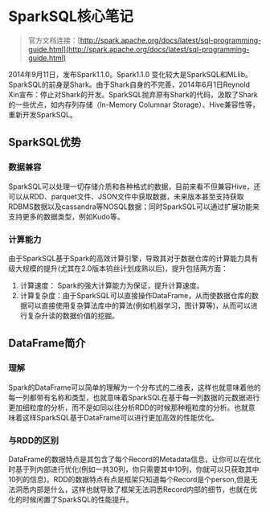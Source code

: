 # SparkSQL核心笔记


> 官方文档连接：[http://spark.apache.org/docs/latest/sql-programming-guide.html](http://spark.apache.org/docs/latest/sql-programming-guide.html)

2014年9月11日，发布Spark1.1.0。Spark1.1.0 变化较大是SparkSQL和MLlib。SparkSQL的前身是Shark。由于Shark自身的不完善，2014年6月1日Reynold Xin宣布：停止对Shark的开发。SparkSQL抛弃原有Shark的代码，汲取了Shark的一些优点，如内存列存储（In-Memory Columnar Storage）、Hive兼容性等，重新开发SparkSQL。

## SparkSQL优势

### 数据兼容
SparkSQL可以处理一切存储介质和各种格式的数据，目前来看不但兼容Hive，还可以从RDD、parquet文件、JSON文件中获取数据，未来版本甚至支持获取RDBMS数据以及cassandra等NOSQL数据；同时SparkSQL可以通过扩展功能来支持更多的数据类型，例如Kudo等。

### 计算能力
由于SparkSQL基于Spark的高效计算引擎，导致其对于数据仓库的计算能力具有级大规模的提升(尤其在2.0版本钨丝计划成熟以后)，提升包括两方面：

1. 计算速度： Spark的强大计算能力为保证，提升计算速度。
2. 计算复杂度：由于SparkSQL可以直接操作DataFrame，从而使数据仓库的数据可以直接使用复杂算法库中的算法(例如机器学习，图计算等)，从而可以进行复杂升读的数据价值的挖掘。



## DataFrame简介

### 理解

Spark的DataFrame可以简单的理解为一个分布式的二维表，这样也就意味着他的每一列都带有名称和类型，也就意味着SparkSQL在基于每一列数据的元数据进行更加细粒度的分析，而不是如同以往分析RDD的时候那种粗粒度的分析。也就意味着这样SparkSQL基于DataFrame可以进行更加高效的性能优化。


### 与RDD的区别

DataFrame的数据特点是其包含了每个Record的Metadata信息，让你可以在优化时基于列内部进行优化(例如一共30列，你只需要其中10列，你就可以只获取其中10列的信息)。RDD的数据特点有点是框架只知道每个Record是个person,但是无法洞悉内部是什么，这样也就导致了框架无法洞悉Record内部的细节，也就在优化的时候闲置了SparkSQL的性能提升。











